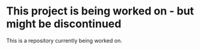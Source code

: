 # This project is being worked on - but might be discontinued
<p>This is a repository currently being worked on.</p>

